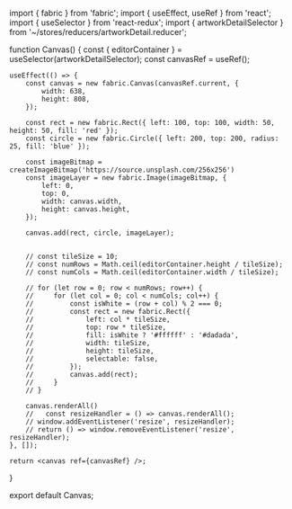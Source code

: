 import { fabric } from 'fabric';
import { useEffect, useRef } from 'react';
import { useSelector } from 'react-redux';
import { artworkDetailSelector } from '~/stores/reducers/artworkDetail.reducer';

function Canvas() {
    const { editorContainer } = useSelector(artworkDetailSelector);
    const canvasRef = useRef();

    useEffect(() => {
        const canvas = new fabric.Canvas(canvasRef.current, {
            width: 638,
            height: 808,
        });

        const rect = new fabric.Rect({ left: 100, top: 100, width: 50, height: 50, fill: 'red' });
        const circle = new fabric.Circle({ left: 200, top: 200, radius: 25, fill: 'blue' });

        const imageBitmap = createImageBitmap('https://source.unsplash.com/256x256')
        const imageLayer = new fabric.Image(imageBitmap, {
            left: 0,
            top: 0,
            width: canvas.width,
            height: canvas.height,
        });

        canvas.add(rect, circle, imageLayer);


        // const tileSize = 10;
        // const numRows = Math.ceil(editorContainer.height / tileSize);
        // const numCols = Math.ceil(editorContainer.width / tileSize);

        // for (let row = 0; row < numRows; row++) {
        //     for (let col = 0; col < numCols; col++) {
        //         const isWhite = (row + col) % 2 === 0;
        //         const rect = new fabric.Rect({
        //             left: col * tileSize,
        //             top: row * tileSize,
        //             fill: isWhite ? '#ffffff' : '#dadada',
        //             width: tileSize,
        //             height: tileSize,
        //             selectable: false,
        //         });
        //         canvas.add(rect);
        //     }
        // }

        canvas.renderAll()
        //   const resizeHandler = () => canvas.renderAll();
        // window.addEventListener('resize', resizeHandler);
        // return () => window.removeEventListener('resize', resizeHandler);
    }, []);

    return <canvas ref={canvasRef} />;
}

export default Canvas;